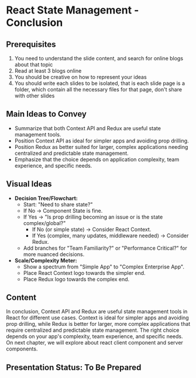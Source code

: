# React State Management - Conclusion

## Prerequisites
1. You need to understand the slide content, and search for online blogs about that topic
2. Read at least 3 blogs online
3. You should be creative on how to represent your ideas
4. You should write each slides to be isolated, that is each slide page is a folder, which contain all the necessary files for that page, don't share with other slides


## Main Ideas to Convey

- Summarize that both Context API and Redux are useful state management tools.
- Position Context API as ideal for simpler apps and avoiding prop drilling.
- Position Redux as better suited for larger, complex applications needing centralized and predictable state management.
- Emphasize that the choice depends on application complexity, team experience, and specific needs.

## Visual Ideas

- **Decision Tree/Flowchart:**
    - Start: "Need to share state?"
    - If No -> Component State is fine.
    - If Yes -> "Is prop drilling becoming an issue or is the state complex/global?"
        - If No (or simple state) -> Consider React Context.
        - If Yes (complex, many updates, middleware needed) -> Consider Redux.
    - Add branches for "Team Familiarity?" or "Performance Critical?" for more nuanced decisions.
- **Scale/Complexity Meter:**
    - Show a spectrum from "Simple App" to "Complex Enterprise App".
    - Place React Context logo towards the simpler end.
    - Place Redux logo towards the complex end.

## Content

In conclusion, Context API and Redux are useful state management tools in React for different use cases. Context is ideal for simpler apps and avoiding prop drilling, while Redux is better for larger, more complex applications that require centralized and predictable state management. The right choice depends on your app's complexity, team experience, and specific needs. On next chapter, we will explore about react client component and server components. 

## Presentation Status: To Be Prepared 